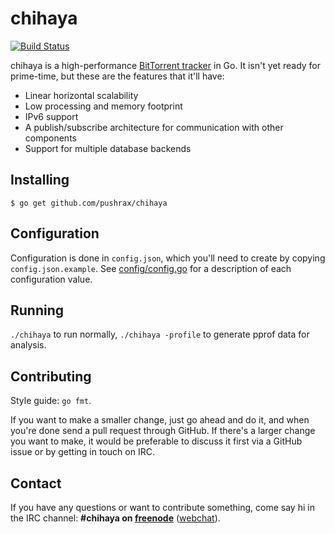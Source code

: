 chihaya
=======

[![Build Status](https://travis-ci.org/pushrax/chihaya.png?branch=master)](https://travis-ci.org/pushrax/chihaya)

chihaya is a high-performance [BitTorrent tracker](http://en.wikipedia.org/wiki/BitTorrent_tracker) in Go.
It isn't yet ready for prime-time, but these are the features that it'll have:

- Linear horizontal scalability
- Low processing and memory footprint
- IPv6 support
- A publish/subscribe architecture for communication with other components
- Support for multiple database backends


Installing
----------

    $ go get github.com/pushrax/chihaya


Configuration
-------------

Configuration is done in `config.json`, which you'll need to create by copying
`config.json.example`. See [config/config.go](https://github.com/pushrax/chihaya/blob/master/config/config.go)
for a description of each configuration value.


Running
-------

`./chihaya` to run normally, `./chihaya -profile` to generate pprof data for analysis.


Contributing
------------

Style guide: `go fmt`.

If you want to make a smaller change, just go ahead and do it, and when you're
done send a pull request through GitHub. If there's a larger change you want to
make, it would be preferable to discuss it first via a GitHub issue or by
getting in touch on IRC.


Contact
-------

If you have any questions or want to contribute something, come say hi in the
IRC channel: **#chihaya on [freenode](http://freenode.net/)**
([webchat](http://webchat.freenode.net?channels=chihaya)).

